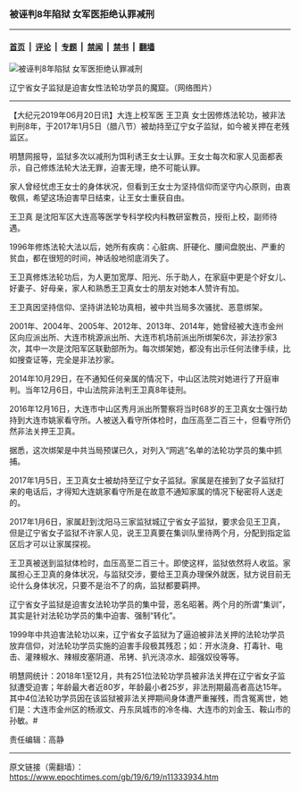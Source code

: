 ### 被诬判8年陷狱 女军医拒绝认罪减刑

---

#### [首页](../../../..?n11333934) &nbsp;|&nbsp; [评论](../../../../../epoch-comment?n11333934) &nbsp;|&nbsp; [专题](../../../../../epoch-special?n11333934) &nbsp;|&nbsp; [禁闻](../../../../../epoch-news?n11333934) &nbsp;|&nbsp; [禁书](../../../../../books?n11333934) &nbsp;|&nbsp; [翻墙](https://github.com/gfw-breaker/nogfw/blob/master/README.md?n11333934)


<div><img alt="被诬判8年陷狱 女军医拒绝认罪减刑" class="attachment-djy_600_400 size-djy_600_400 wp-post-image" src="https://i.epochtimes.com/assets/uploads/2019/06/a-600x400-1-800x450-600x400.jpg"/>
<div class="caption">
 <p>
  辽宁省女子监狱是迫害女性法轮功学员的魔窟。（网络图片）
 </p>
</div></div><hr/><div class="post_content" id="artbody" itemprop="articleBody">
 <!-- article content begin -->
 <p>
  【大纪元2019年06月20日讯】大连上校军医
  <ok href="https://www.epochtimes.com/gb/tag/%E7%8E%8B%E5%8D%AB%E7%9C%9F.html">
   王卫真
  </ok>
  女士因修炼法轮功，被非法判刑8年，于2017年1月5日（腊八节）被劫持至辽宁女子监狱，如今被关押在老残监区。
 </p>
 <p>
  明慧网报导，监狱多次以减刑为饵利诱王女士认罪。王女士每次和家人见面都表示，自己修炼法轮大法无罪，迫害无理，绝不可能认罪。
 </p>
 <p>
  家人曾经忧虑王女士的身体状况，但看到王女士为坚持信仰而坚守内心原则，由衷敬佩，希望这场迫害早日结束，让王女士重获自由。
 </p>
 <p>
  <ok href="https://www.epochtimes.com/gb/tag/%E7%8E%8B%E5%8D%AB%E7%9C%9F.html">
   王卫真
  </ok>
  是沈阳军区大连高等医学专科学校内科教研室教员，授衔上校，副师待遇。
 </p>
 <p>
  1996年修炼法轮大法以后，她所有疾病：心脏病、肝硬化、腰间盘脱出、严重的贫血，都在很短的时间，神话般地彻底消失了。
 </p>
 <p>
  王卫真修炼法轮功后，为人更加宽厚、阳光、乐于助人，在家庭中更是个好女儿、好妻子、好母亲，家人和熟悉王卫真女士的朋友对她本人赞许有加。
 </p>
 <p>
  王卫真因坚持信仰、坚持讲法轮功真相，被中共当局多次骚扰、恶意绑架。
 </p>
 <p>
  2001年、2004年、2005年、2012年、2013年、2014年，她曾经被大连市金州区向应派出所、大连市桃源派出所、大连市机场前派出所绑架6次，非法抄家3次，其中一次是沈阳军区联勤部所为。每次绑架她，都没有出示任何法律手续，比如搜查证等，完全是非法抄家。
 </p>
 <p>
  2014年10月29日，在不通知任何亲属的情况下，中山区法院对她进行了开庭审判。当年12月6日，中山法院非法判王卫真8年徒刑。
 </p>
 <p>
  2016年12月16日，大连市中山区秀月派出所警察将当时68岁的王卫真女士强行劫持到大连市姚家看守所。人被送入看守所体检时，血压高至二百三十，但看守所仍然非法关押王卫真。
 </p>
 <p>
  据悉，这次绑架是中共当局预谋已久，对列入“网逃”名单的法轮功学员的集中抓捕。
 </p>
 <p>
  2017年1月5日，王卫真女士被劫持至辽宁女子监狱。家属是在接到了女子监狱打来的电话后，才得知大连姚家看守所是在故意不通知家属的情况下秘密将人送走的。
 </p>
 <p>
  2017年1月6日，家属赶到沈阳马三家监狱城辽宁省女子监狱，要求会见王卫真，但是辽宁省女子监狱不许家人见，说王卫真要在集训队里待两个月，分配到指定监区后才可以让家属探视。
 </p>
 <p>
  王卫真被送到监狱体检时，血压高至二百三十。即使这样，监狱依然将人收监。家属担心王卫真的身体状况，与监狱交涉，要给王卫真办理保外就医，狱方说目前无论什么身体状况，只要不是治不了的病，监狱都要羁押。
 </p>
 <p>
  辽宁省女子监狱是迫害女法轮功学员的集中营，恶名昭著。两个月的所谓“集训”，其实是针对法轮功学员的集中迫害、强制“转化”。
 </p>
 <div id="bArticleEnglishTranslation">
  <p>
   1999年中共迫害法轮功以来，辽宁省女子监狱为了逼迫被非法关押的法轮功学员放弃信仰，对法轮功学员实施的迫害手段极其残忍；如：开水浇身、打毒针、电击、灌辣椒水、辣椒皮塞阴道、吊铐、扒光浇凉水、超强奴役等等。
  </p>
  <p>
   明慧网统计：2018年1至12月，共有251位法轮功学员被非法关押在辽宁省女子监狱遭受迫害；年龄最大者近80岁，年龄最小者25岁，非法刑期最高者高达15年。其中4位法轮功学员因在该监狱被非法关押期间身体遭严重摧残，而含冤离世，她们是：大连市金州区的杨淑文、丹东凤城市的冷冬梅、大连市的刘金玉、鞍山市的孙敏。#
  </p>
  <p>
   责任编辑：高静
  </p>
 </div>
 <!-- article content end -->
 <div id="below_article_ad">
 </div>
</div>


---

原文链接（需翻墙）：https://www.epochtimes.com/gb/19/6/19/n11333934.htm